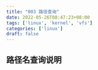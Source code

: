 ```yaml
---
title: "003 路径查询"
date: 2022-05-26T08:47:23+08:00
tags: ['linux', 'kernel', 'vfs']
categories: ['linux']
draft: false
---
```

## 路径名查询说明
